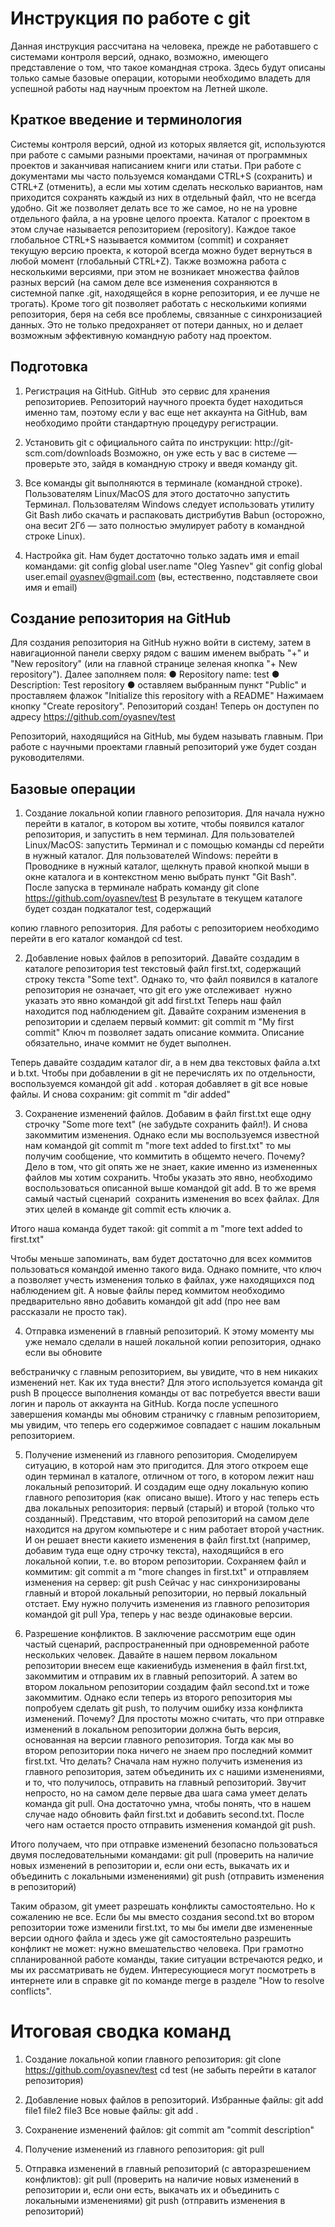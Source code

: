 # Инструкция по работе с git

Данная инструкция рассчитана на человека, прежде не работавшего с системами контроля версий, однако, возможно, имеющего представление о том, что такое командная строка. Здесь будут описаны только самые базовые операции, которыми необходимо владеть для успешной работы над научным проектом на Летней школе.

## Краткое введение и терминология

Системы контроля версий, одной из которых является git, используются при работе с самыми разными проектами, начиная от программных проектов и заканчивая написанием книги или статьи. При работе с документами мы часто пользуемся командами CTRL+S (сохранить) и CTRL+Z (отменить), а если мы хотим сделать несколько вариантов, нам приходится сохранять каждый из них в отдельный файл, что не всегда удобно. Git же позволяет делать все то же самое, но не на уровне отдельного файла, а на уровне целого проекта. Каталог с проектом в этом случае называется репозиторием (repository). Каждое такое глобальное CTRL+S называется коммитом (commit) и сохраняет текущую версию проекта, к которой всегда можно будет вернуться в любой момент (глобальный CTRL+Z). Также возможна работа с несколькими версиями, при этом не возникает множества файлов разных версий (на самом деле все изменения сохраняются в системной папке .git, находящейся в корне репозитория, и ее лучше не трогать). Кроме того git позволяет работать с несколькими копиями репозитория, беря на себя все проблемы, связанные с синхронизацией данных. Это не только предохраняет от потери данных, но и делает возможным эффективную командную работу над проектом.


## Подготовка

1.	Регистрация на GitHub. GitHub ­ это сервис для хранения репозиториев. Репозиторий научного проекта будет находиться именно там, поэтому если у вас еще нет аккаунта на GitHub, вам необходимо пройти стандартную процедуру регистрации.

2.	Установить git с официального сайта по инструкции: http://git­scm.com/downloads Возможно, он уже есть у вас в системе — проверьте это, зайдя в командную строку и введя команду git.
 
3.	Все команды git выполняются в терминале (командной строке). Пользователям Linux/MacOS для этого достаточно запустить Терминал. Пользователям Windows следует использовать утилиту Git Bash либо скачать и распаковать дистрибутив Babun (осторожно, она весит 2Гб — зато полностью эмулирует работу в командной строке Linux).

4.	Настройка git. Нам будет достаточно только задать имя и email командами:
git config ­­global user.name "Oleg Yasnev"
git config ­­global user.email oyasnev@gmail.com
(вы, естественно, подставляете свои имя и email)



## Создание репозитория на GitHub

Для создания репозитория на GitHub нужно войти в систему, затем в навигационной панели сверху рядом с вашим именем выбрать "+" и "New repository" (или на главной странице зеленая кнопка "+ New repository"). Далее заполняем поля:
●	Repository name: test
●	Description: Test repository
●	оставляем выбранным пункт "Public" и проставляем флажок "Initialize this repository with a README"
Нажимаем кнопку "Create repository". Репозиторий создан! Теперь он доступен по адресу https://github.com/oyasnev/test

Репозиторий, находящийся на GitHub, мы будем называть главным. При работе с научными проектами главный репозиторий уже будет создан руководителями.


## Базовые операции

1.	Создание локальной копии главного репозитория. Для начала нужно перейти в каталог, в котором вы хотите, чтобы появился каталог репозитория, и запустить в нем терминал. Для пользователей Linux/MacOS: запустить Терминал и с помощью команды cd перейти в нужный каталог. Для пользователей Windows: перейти в Проводнике в нужный каталог, щелкнуть правой кнопкой мыши в окне каталога и в контекстном меню выбрать пункт "Git Bash".
После запуска в терминале набрать команду
git clone https://github.com/oyasnev/test
В результате в текущем каталоге будет создан подкаталог test, содержащий
 
копию главного репозитория. Для работы с репозиторием необходимо перейти в его каталог командой cd test.

2.	Добавление новых файлов в репозиторий. Давайте создадим в каталоге репозитория test текстовый файл first.txt, содержащий строку текста "Some text". Однако то, что файл появился в каталоге репозитория не означает, что git его уже отслеживает ­ нужно указать это явно командой
git add first.txt
Теперь наш файл находится под наблюдением git. Давайте сохраним изменения в репозитории и сделаем первый коммит:
git commit ­m "My first commit"
Ключ ­m позволяет задать описание коммита. Описание обязательно, иначе коммит не будет выполнен.

Теперь давайте создадим каталог dir, а в нем два текстовых файла a.txt и b.txt. Чтобы при добавлении в git не перечислять их по отдельности, воспользуемся командой
git add .
которая добавляет в git все новые файлы. И снова сохраним:
git commit ­m "dir added"

3.	Сохранение изменений файлов. Добавим в файл first.txt еще одну строчку "Some more text" (не забудьте сохранить файл!). И снова закоммитим изменения.
Однако если мы воспользуемся известной нам командой
git commit ­m "more text added to first.txt"
то мы получим сообщение, что коммитить в общем­то нечего. Почему? Дело в том, что git опять же не знает, какие именно из измененных файлов мы хотим сохранить. Чтобы указать это явно, необходимо воспользоваться описанной выше командой git add. В то же время самый частый сценарий ­ сохранить изменения во всех файлах. Для этих целей в команде git commit есть ключик ­a.

Итого наша команда будет такой:
git commit ­a ­m "more text added to first.txt"

Чтобы меньше запоминать, вам будет достаточно для всех коммитов пользоваться командой именно такого вида.
Однако помните, что ключ ­a позволяет учесть изменения только в файлах, уже находящихся под наблюдением git. А новые файлы перед коммитом необходимо предварительно явно добавить командой git add (про нее вам рассказали не просто так).

4.	Отправка изменений в главный репозиторий. К этому моменту мы уже немало сделали в нашей локальной копии репозитория, однако если вы обновите
 
веб­страничку с главным репозиторием, вы увидите, что в нем никаких изменений нет. Как их туда внести? Для этого используется команда
git push
В процессе выполнения команды от вас потребуется ввести ваши логин и пароль от аккаунта на GitHub. Когда после успешного завершения команды мы обновим страничку с главным репозиторием, мы увидим, что теперь его содержимое совпадает с нашим локальным репозиторием.

5.	Получение изменений из главного репозитория. Смоделируем ситуацию, в которой нам это пригодится. Для этого откроем еще один терминал в каталоге, отличном от того, в котором лежит наш локальный репозиторий. И создадим еще одну локальную копию главного репозитория (как ­ описано выше). Итого у нас теперь есть два локальных репозитория: первый (старый) и второй (только что созданный). Представим, что второй репозиторий на самом деле находится на другом компьютере и с ним работает второй участник. И он решает внести какие­то изменения в файл first.txt (например, добавим туда еще одну строчку текста), находящийся в его локальной копии, т.е. во втором репозитории. Сохраняем файл и коммитим:
git commit ­a ­m "more changes in first.txt"
и отправляем изменения на сервер:
git push
Сейчас у нас синхронизированы главный и второй локальный репозитории, но первый локальный отстает. Ему нужно получить изменения из главного репозитория командой
git pull
Ура, теперь у нас везде одинаковые версии.

6.	Разрешение конфликтов. В заключение рассмотрим еще один частый сценарий, распространенный при одновременной работе нескольких человек. Давайте в нашем первом локальном репозитории внесем еще какие­нибудь изменения в файл first.txt, закоммитим и отправим их в главный репозиторий. А затем во втором локальном репозитории создадим файл second.txt и тоже закоммитим. Однако если теперь из второго репозитория мы попробуем сделать git push, то получим ошибку из­за конфликта изменений. Почему? Для простоты можно считать, что при отправке изменений в локальном репозитории должна быть версия, основанная на версии главного репозитория. Тогда как мы во втором репозитории пока ничего не знаем про последний коммит first.txt. Что делать? Сначала нам нужно получить изменения из главного репозитория, затем объединить их с нашими изменениями, и то, что получилось, отправить на главный репозиторий. Звучит непросто, но на самом деле первые два шага сама умеет делать команда git pull. Она достаточно умна, чтобы понять, что в нашем случае надо обновить файл first.txt и добавить second.txt. После чего нам остается просто отправить изменения командой git push.
 

Итого получаем, что при отправке изменений безопасно пользоваться двумя последовательными командами:
git pull (проверить на наличие новых изменений в репозитории и, если они есть, выкачать их и объединить с локальными изменениями)
git push (отправить изменения в репозиторий)

Таким образом, git умеет разрешать конфликты самостоятельно. Но к сожалению не все. Если бы мы вместо создания second.txt во втором репозитории тоже изменили first.txt, то мы бы имели две измененные версии одного файла и здесь уже git самостоятельно разрешить конфликт не может: нужно вмешательство человека. При грамотно спланированной работе команды, такие ситуации встречаются редко, и мы их рассматривать не будем. Интересующиеся могут посмотреть в интернете или в справке git по команде merge в разделе "How to resolve conflicts".


# Итоговая сводка команд

1.	Создание локальной копии главного репозитория:
git clone https://github.com/oyasnev/test cd test (не забыть перейти в каталог репозитория)

2.	Добавление новых файлов в репозиторий. Избранные файлы:
git add file1 file2 file3
Все новые файлы:
git add .

3.	Сохранение изменений файлов:
git commit ­am "commit description"

4.	Получение изменений из главного репозитория:
git pull

5.	Отправка изменений в главный репозиторий (с авторазрешением конфликтов):
git pull (проверить на наличие новых изменений в репозитории и, если они есть, выкачать их и объединить с локальными изменениями)
git push (отправить изменения в репозиторий)
 
